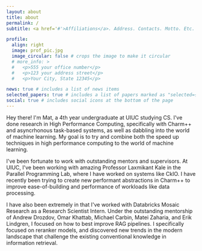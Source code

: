 ```yaml
---
layout: about
title: about
permalink: /
subtitle: <a href='#'>Affiliations</a>. Address. Contacts. Motto. Etc.

profile:
  align: right
  image: prof_pic.jpg
  image_circular: false # crops the image to make it circular
  # more_info: >
  #   <p>555 your office number</p>
  #   <p>123 your address street</p>
  #   <p>Your City, State 12345</p>

news: true # includes a list of news items
selected_papers: true # includes a list of papers marked as "selected={true}"
social: true # includes social icons at the bottom of the page
---
```


<!-- Write your biography here. Tell the world about yourself. Link to your favorite [subreddit](http://reddit.com). You can put a picture in, too. The code is already in, just name your picture `prof_pic.jpg` and put it in the `img/` folder.

Put your address / P.O. box / other info right below your picture. You can also disable any of these elements by editing `profile` property of the YAML header of your `_pages/about.md`. Edit `_bibliography/papers.bib` and Jekyll will render your [publications page](/al-folio/publications/) automatically.

Link to your social media connections, too. This theme is set up to use [Font Awesome icons](https://fontawesome.com/) and [Academicons](https://jpswalsh.github.io/academicons/), like the ones below. Add your Facebook, Twitter, LinkedIn, Google Scholar, or just disable all of them. -->
Hey there! I'm Mat, a 4th year undergraduate at UIUC studying CS. I've done research in High Performance Computing, specifically with Charm++ and asyncrhonous task-based systems, as well as dabbling into the world of machine learning. My goal is to try and combine both the speed up techniques in high performance computing to the world of machine learning.

I've been fortunate to work with outstanding mentors and supervisors. At UIUC, I've been working with amazing Professor Laxmikant Kale in the Parallel Programming Lab, where I have worked on systems like CkIO. I have recently been trying to create new performant abstractions in Charm++ to
improve ease-of-building and performance of workloads like data processing. 

I have also been extremely in that I've worked with Databricks Mosaic Research as a Research Scientist Intern. Under the outstanding mentorship of Andrew Drozdov, Omar Khattab, Michael Carbin, Matei Zaharia, and Erik Lindgren, I focused on how to best improve RAG pipelines. I specifically focused on reranker models, and discovered new trends in the modern landscape that challenge the existing conventional knowledge in information retrieval. 

